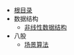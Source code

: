 - [根目录](/README)
- 数据结构
  - [非线性数据结构](/计算机基础/数据结构及算法/数据结构-非线性结构.md)
- 八股
  - [场景算法](/计算机基础/数据结构及算法/场景算法题.md)
